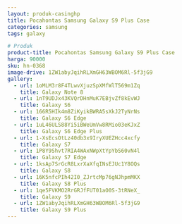 ```yaml
---
layout: produk-casinghp
title: Pocahontas Samsung Galaxy S9 Plus Case
categories: samsung
tags: galaxy

# Produk
product-title: Pocahontas Samsung Galaxy S9 Plus Case
harga: 90000
sku: hn-0368
image-drive: 1ZW1abyJqihRLXmGH63WBOM6Rl-5f3jG9
gallery:
  - url: 1oMLM3r8F4TLwvXjuzSpXMfWlT569m1Zq
    title: Galaxy Note 8
  - url: 1nT9UDJx43KVQrDHnMuK7EBjvZf8kEvWJ
    title: Galaxy S6
  - url: 166R5HIk4m8ZiKyikBWRA5sXkJ2TyNrNs
    title: Galaxy S6 Edge
  - url: 1uL46ULS88Yi5iBWeUmVw8RMio03eKJxZ
    title: Galaxy S6 Edge Plus
  - url: 1-XsEcsOtLz40db3x9IryXUEZHcc4xcfy
    title: Galaxy S7
  - url: 1P8Y9Shvt7RIA4WAxNWpXtYpYbS60vN4l
    title: Galaxy S7 Edge
  - url: 1ksAp7SrGcR8LxrXaXfqINsEJUc1Y8OQs
    title: Galaxy S8
  - url: 16K5nfcPIh42I0_ZJrtcMp76gNJhpmMKX
    title: Galaxy S8 Plus
  - url: 1qe5FVKMO2RrGRJfFUT01aO0S-3tRNeX_
    title: Galaxy S9
  - url: 1ZW1abyJqihRLXmGH63WBOM6Rl-5f3jG9
    title: Galaxy S9 Plus
---
```

